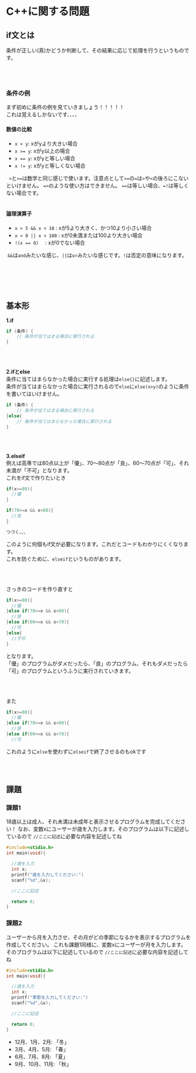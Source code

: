# C++に関する問題

## if文とは
条件が正しい(真)かどうか判断して、その結果に応じて処理を行うというものです。
<br/>
<br/>
<br/>
<br/>

### 条件の例
まず初めに条件の例を見ていきましょう！！！！！<br>
これは覚えるしかないです、、、、

#### 数値の比較
- `x > y`: xがyより大きい場合
- `x >= y`: xがy以上の場合
- `x == y`: xがyと等しい場合
- `x != y`: xがyと等しくない場合

&nbsp; `>`と`>=`は数学と同じ感じで使います。注意点として`>=`の`=`は`>`や`<`の後ろにこないといけません。
`=>`のような使い方はできません。
`==`は等しい場合、`=!`は等しくない場合です。
<br/>
<br/>

#### 論理演算子
- `x > 5 && x < 10`  : xが5より大きく、かつ10より小さい場合
- `x < 0 || x > 100` : xが0未満または100より大きい場合
- `!(x == 0)  `      : xが0でない場合

&nbsp;`&&`は`and`みたいな感じ、`||`は`or`みたいな感じです。`!`は否定の意味になります。

<br/>
<br/>
<br/>
<br/>

## 基本形
**1.if**
```C++
if (条件) {
    // 条件が当てはまる場合に実行される
}
```
<br/>
<br/>

**2.ifとelse**<br>
条件に当てはまらなかった場合に実行する処理は`else{}`に記述します。<br>
条件が当てはまらなかった場合に実行されるので`else`に`else(x>y)`のように条件を書いてはいけません。
```c++
if (条件) {
    // 条件が当てはまる場合に実行される
}else{
    // 条件が当てはまらなかった場合に実行される
}
```
<br/>
<br/>

**3.elseif**<br>
例えば高専では80点以上が「優」、70〜80点が「良」、60〜70点が「可」、それ未満が「不可」となります。<br>
これをif文で作りたいとき
```c++
if(x>=80){
  //優
}

if(70<=x && x<80){
  //良
}

つづく、、、

```
このように何個もif文が必要になります。これだとコードもわかりにくくなります。<br>
これを防ぐために、`elseif`というものがあります。

<br/>
<br/>

さっきのコードを作り直すと
```c++
if(x>=80){
  //優
}else if(70<=x && x<80){
  //良
}else if(60<=x && x<70){
  //可
}else{
  //不可
}
```
となります。<br>
「優」のプログラムがダメだったら、「良」のプログラム、それもダメだったら「可」のプログラムというふうに実行されていきます。<br>

<br/>
<br/>

また
```c++
if(x>=80){
  //優
}else if(70<=x && x<80){
  //良
}else if(60<=x && x<70){
  //可
```
これのように`else`を使わずに`elseif`で終了させるのもokです

<br/>
<br/>

## 課題

### 課題1
18歳以上は成人、それ未満は未成年と表示させるプログラムを完成してください！
なお、変数xにユーザーが歳を入力します。そのプログラムは以下に記述しているので
`//ここに記述`に必要な内容を記述してね
```c++
#include<stidio.h>
int main(void){

  //歳を入力
  int x;
  printf("歳を入力してください:")
  scanf("%d",&x);

  //ここに記述

  return 0;
}
```

### 課題2
ユーザーから月を入力させ、その月がどの季節になるかを表示するプログラムを作成してください。
これも課題1同様に、変数xにユーザーが月を入力します。そのプログラムは以下に記述しているので
`//ここに記述`に必要な内容を記述してね
```c++
#include<stidio.h>
int main(void){

  //歳を入力
  int x;
  printf("季節を入力してください:")
  scanf("%d",&x);

  //ここに記述

  return 0;
}
```

- 12月、1月、2月: 「冬」
- 3月、4月、5月: 「春」
- 6月、7月、8月: 「夏」
- 9月、10月、11月: 「秋」



